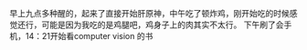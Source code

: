 早上九点多种醒的，起来了直接开始肝原神，中午吃了顿炸鸡，刚开始吃的时候感觉还行，可能是因为我吃的是鸡腿吧，鸡身子上的肉其实不太行。
下午刷了会手机，14：21开始看computer vision 的书
